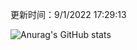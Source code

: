 
  更新时间：9/1/2022 17:29:13
	
  ![Anurag's GitHub stats](https://github-readme-stats.vercel.app/api?username=chendj89&theme=gruvbox&show_icons=true)